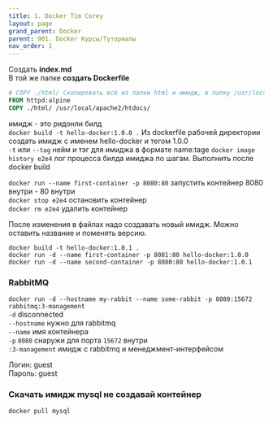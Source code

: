 ```yaml
---
title: 1. Docker Tim Corey
layout: page
grand_parent: Docker
parent: 901. Docker Курсы/Туториалы
nav_order: 1
---
```

Создать **index.md**  
В той же папке **создать Dockerfile**  

```dockerfile
# COPY ./html/ Скопировать всё из папки html и имидж, в папку /usr/local/apache2/htdocs/
FROM httpd:alpine
COPY ./html/ /usr/local/apache2/htdocs/
```

имидж - это ридонли билд  
`docker build -t hello-docker:1.0.0 .` Из dockerfile рабочей директории создать имидж с именем hello-docker и тегом 1.0.0  
`-t` или `--tag` нейм и тэг для имиджа в формате name:tage
`docker image history e2e4` лог процесса билда имиджа по шагам. Выполнить после docker build  

`docker run --name first-container -p 8080:80` запустить контейнер 8080 внутри - 80 внутри  
`docker stop e2e4` остановить контейнер  
`docker rm e2e4` удалить контейнер

После изменения в файлах надо создавать новый имидж. Можно оставить название и поменять версию.  

`docker build -t hello-docker:1.0.1 .`  
`docker run -d --name first-container -p 8081:80 hello-docker:1.0.0`  
`docker run -d --name second-container -p 8080:80 hello-docker:1.0.1`  

### RabbitMQ
`docker run -d --hostname my-rabbit --name some-rabbit -p 8080:15672 rabbitmq:3-management`  
`-d` disconnected  
`--hostname` нужно для rabbitmq  
`--name` имя контейнера  
`-p` `8080` снаружи для порта `15672` внутри  
`:3-management` имидж с rabbitmq и менеджмент-интерфейсом  

Логин: guest  
Пароль: guest  

### Скачать имидж mysql не создавай контейнер
`docker pull mysql`